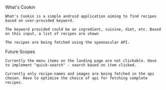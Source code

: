 What's Cookin

    What's Cookin is a simple android application aiming to find recipes based on user-provided keyword. 
    
    The keyword provided could be an ingredient, cuisine, diet, etc. Based on this input, a list of recipes are shown
    
    The recipes are being fetched using the spoonacular API. 
    
    
Future Scopes

    Currently the menu items on the landing page are not clickable. Have to implement "quick-search" - search based on item clicked.
    
    Currently only recipe-names and images are being fetched in the api chosen. Have to optimize the choice of api for fetching complete recipes. 
  
  
